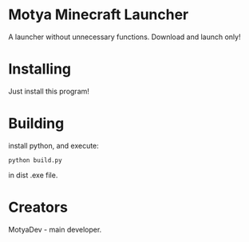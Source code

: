 # Motya Minecraft Launcher
A launcher without unnecessary functions. Download and launch only!

# Installing
Just install this program!

# Building
install python, and execute:

`python build.py`

in dist .exe file.

# Creators
MotyaDev - main developer.
